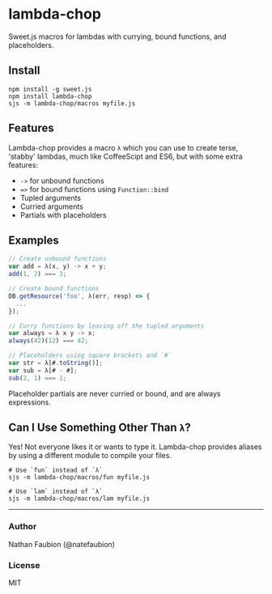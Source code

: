 lambda-chop
===========

Sweet.js macros for lambdas with currying, bound functions, and placeholders.

Install
-------

    npm install -g sweet.js
    npm install lambda-chop
    sjs -m lambda-chop/macros myfile.js

Features
--------

Lambda-chop provides a macro `λ` which you can use to create terse, 'stabby'
lambdas, much like CoffeeScipt and ES6, but with some extra features:

*   `->` for unbound functions
*   `=>` for bound functions using `Function::bind`
*   Tupled arguments
*   Curried arguments
*   Partials with placeholders

Examples
--------

```js
// Create unbound functions
var add = λ(x, y) -> x + y;
add(1, 2) === 3;

// Create bound functions
DB.getResource('foo', λ(err, resp) => {
  ...
});

// Curry functions by leaving off the tupled arguments
var always = λ x y -> x;
always(42)(12) === 42;

// Placeholders using square brackets and `#`
var str = λ[#.toString()];
var sub = λ[# - #];
sub(2, 1) === 1;
```

Placeholder partials are never curried or bound, and are always expressions.

Can I Use Something Other Than `λ`?
-----------------------------------

Yes! Not everyone likes it or wants to type it. Lambda-chop provides aliases
by using a different module to compile your files.

    # Use `fun` instead of `λ`
    sjs -m lambda-chop/macros/fun myfile.js

    # Use `lam` instead of `λ`
    sjs -m lambda-chop/macros/lam myfile.js

***

### Author

Nathan Faubion (@natefaubion)

### License

MIT
